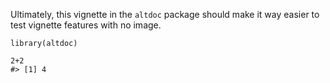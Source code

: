 Ultimately, this vignette in the `altdoc` package should make it way
easier to test vignette features with no image.

    library(altdoc)

    2+2
    #> [1] 4
